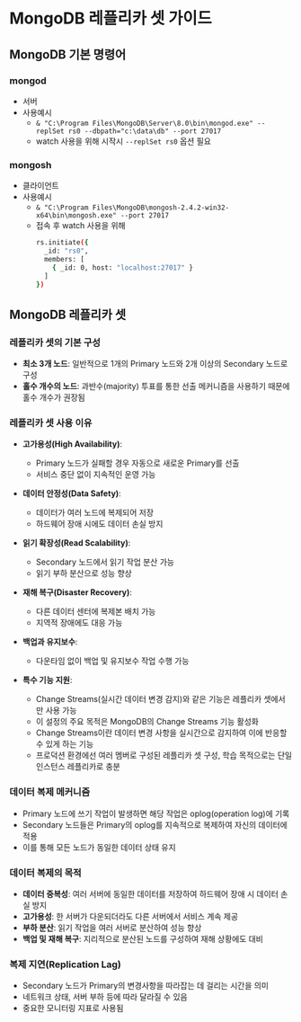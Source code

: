 # MongoDB 레플리카 셋 가이드

## MongoDB 기본 명령어

### mongod
- 서버
- 사용예시
  - `& "C:\Program Files\MongoDB\Server\8.0\bin\mongod.exe" --replSet rs0 --dbpath="c:\data\db" --port 27017`
  - watch 사용을 위해 시작시 `--replSet rs0` 옵션 필요

### mongosh
- 클라이언트
- 사용예시
  - `& "C:\Program Files\MongoDB\mongosh-2.4.2-win32-x64\bin\mongosh.exe" --port 27017`
  - 접속 후 watch 사용을 위해
    ```sh
    rs.initiate({
      _id: "rs0",
      members: [
        { _id: 0, host: "localhost:27017" }
      ]
    })
    ```

## MongoDB 레플리카 셋

### 레플리카 셋의 기본 구성
- **최소 3개 노드**: 일반적으로 1개의 Primary 노드와 2개 이상의 Secondary 노드로 구성
- **홀수 개수의 노드**: 과반수(majority) 투표를 통한 선출 메커니즘을 사용하기 때문에 홀수 개수가 권장됨

### 레플리카 셋 사용 이유
- **고가용성(High Availability)**:
  - Primary 노드가 실패할 경우 자동으로 새로운 Primary를 선출
  - 서비스 중단 없이 지속적인 운영 가능

- **데이터 안정성(Data Safety)**:
  - 데이터가 여러 노드에 복제되어 저장
  - 하드웨어 장애 시에도 데이터 손실 방지

- **읽기 확장성(Read Scalability)**:
  - Secondary 노드에서 읽기 작업 분산 가능
  - 읽기 부하 분산으로 성능 향상

- **재해 복구(Disaster Recovery)**:
  - 다른 데이터 센터에 복제본 배치 가능
  - 지역적 장애에도 대응 가능

- **백업과 유지보수**:
  - 다운타임 없이 백업 및 유지보수 작업 수행 가능

- **특수 기능 지원**:
  - Change Streams(실시간 데이터 변경 감지)와 같은 기능은 레플리카 셋에서만 사용 가능
  - 이 설정의 주요 목적은 MongoDB의 Change Streams 기능 활성화
  - Change Streams이란 데이터 변경 사항을 실시간으로 감지하여 이에 반응할 수 있게 하는 기능
  - 프로덕션 환경에선 여러 멤버로 구성된 레플리카 셋 구성, 학습 목적으로는 단일 인스턴스 레플리카로 충분

### 데이터 복제 메커니즘
- Primary 노드에 쓰기 작업이 발생하면 해당 작업은 oplog(operation log)에 기록
- Secondary 노드들은 Primary의 oplog를 지속적으로 복제하여 자신의 데이터에 적용
- 이를 통해 모든 노드가 동일한 데이터 상태 유지

### 데이터 복제의 목적
- **데이터 중복성**: 여러 서버에 동일한 데이터를 저장하여 하드웨어 장애 시 데이터 손실 방지
- **고가용성**: 한 서버가 다운되더라도 다른 서버에서 서비스 계속 제공
- **부하 분산**: 읽기 작업을 여러 서버로 분산하여 성능 향상
- **백업 및 재해 복구**: 지리적으로 분산된 노드를 구성하여 재해 상황에도 대비

### 복제 지연(Replication Lag)
- Secondary 노드가 Primary의 변경사항을 따라잡는 데 걸리는 시간을 의미
- 네트워크 상태, 서버 부하 등에 따라 달라질 수 있음
- 중요한 모니터링 지표로 사용됨